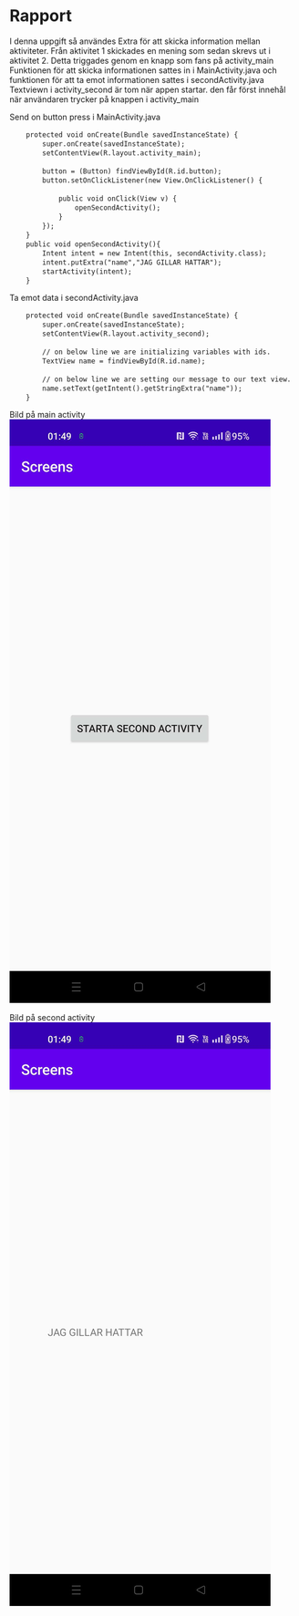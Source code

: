 
# Rapport

I denna uppgift så användes Extra för att skicka information mellan aktiviteter. 
Från aktivitet 1 skickades en mening som sedan skrevs ut i aktivitet 2.
Detta triggades genom en knapp som fans på activity_main
Funktionen för att skicka informationen sattes in i MainActivity.java och funktionen för att ta emot informationen sattes i secondActivity.java
Textviewn i activity_second är tom när appen startar. den får först innehål när användaren trycker på knappen i activity_main

Send on button press i MainActivity.java
```
    protected void onCreate(Bundle savedInstanceState) {
        super.onCreate(savedInstanceState);
        setContentView(R.layout.activity_main);

        button = (Button) findViewById(R.id.button);
        button.setOnClickListener(new View.OnClickListener() {

            public void onClick(View v) {
                openSecondActivity();
            }
        });
    }
    public void openSecondActivity(){
        Intent intent = new Intent(this, secondActivity.class);
        intent.putExtra("name","JAG GILLAR HATTAR");
        startActivity(intent);
    }
```

Ta emot data i secondActivity.java
```
    protected void onCreate(Bundle savedInstanceState) {
        super.onCreate(savedInstanceState);
        setContentView(R.layout.activity_second);

        // on below line we are initializing variables with ids.
        TextView name = findViewById(R.id.name);

        // on below line we are setting our message to our text view.
        name.setText(getIntent().getStringExtra("name"));
    }
```
Bild på main activity
![](bild1.jpg)

Bild på second activity
![](bild2.jpg)
